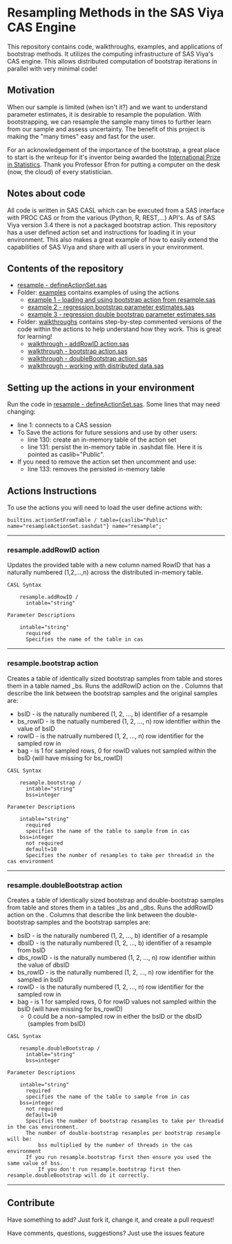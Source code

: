 # Resampling Methods in the SAS Viya CAS Engine
This repository contains code, walkthroughs, examples, and applications of bootstrap methods.  It utilizes the computing infrastructure of SAS Viya's CAS engine.  This allows distributed computation of bootstrap iterations in parallel with very minimal code!

## Motivation
When our sample is limited (when isn't it?) and we want to understand parameter estimates, it is desirable to resample the population.  With bootstrapping, we can resample the sample many times to further learn from our sample and assess uncertainty.  The benefit of this project is making the "many times" easy and fast for the user.

For an acknowledgement of the importance of the bootstrap, a great place to start is the writeup for it's inventor being awarded the [International Prize in Statistics](http://statprize.org).  Thank you Professor Efron for putting a computer on the desk (now, the cloud) of every statistician.

## Notes about code
All code is written in SAS CASL which can be executed from a SAS interface with PROC CAS or from the various (Python, R, REST,...) API's.  As of SAS Viya version 3.4 there is not a packaged bootstrap action.  This repository has a user defined action set and instructions for loading it in your environment.  This also makes a great example of how to easily extend the capabilities of SAS Viya and share with all users in your environment.

## Contents of the repository
* [resample - defineActionSet.sas](./resample%20-%20defineActionSet.sas)
* Folder: [examples](./examples) contains examples of using the actions
  * [example 1 - loading and using bootstrap action from resample.sas](./examples/example%201%20-%20loading%20and%20using%20bootstrap%20action%20from%20resample.sas)
  * [example 2 - regression bootstrap parameter estimates.sas](./examples/example%202%20-%20regression%20bootstrap%20parameter%20estimates.sas)
  * [example 3 - regression double bootstrap parameter estimates.sas](./examples/example%203%20-%20regression%20double%20bootstrap%20parameter%20estimates.sas)
* Folder: [walkthroughs](./walkthroughs) contains step-by-step commented versions of the code within the actions to help understand how they work.  This is great for learning!
  * [walkthrough - addRowID action.sas](./walkthroughs/walkthrough%20-%20addRowID%20action.sas)
  * [walkthrough - bootstrap action.sas](./walkthroughs/walkthrough%20-%20bootstrap%20action.sas)
  * [walkthrough - doubleBootstrap action.sas](./walkthroughs/walkthrough%20-%20doubleBootstrap%20action.sas)
  * [walkthrough - working with distributed data.sas](./walkthroughs/walkthrough%20-%20working%20with%20distributed%20data.sas)

## Setting up the actions in your environment
Run the code in [resample - defineActionSet.sas](./resample%20-%20defineActionSet.sas).  Some lines that may need changing:
* line 1: connects to a CAS session
* To Save the actions for future sessions and use by other users:
  * line 130: create an in-memory table of the action set
  * line 131: persist the in-memory table in .sashdat file.  Here it is pointed as caslib="Public".
* If you need to remove the action set then uncomment and use:
  * line 133: removes the persisted in-memory table

## Actions Instructions
To use the actions you will need to load the user define actions with:
```SAS
builtins.actionSetFromTable / table={caslib="Public" name="resampleActionSet.sashdat"} name="resample";
```
---
### resample.addRowID action
Updates the provided table <intable> with a new column named RowID that has a naturally numbered (1,2,...,n) across the distributed in-memory table.
```
CASL Syntax

    resample.addRowID /
      intable="string"

Parameter Descriptions

    intable="string"  
      required  
      Specifies the name of the table in cas
```

---
### resample.bootstrap action
Creates a table of identically sized bootstrap samples from table <intable> and stores them in a table named <intable>_bs.  Runs the addRowID action on the <intable>.  Columns that describe the link between the bootstrap samples and the original samples are:
* bsID - is the naturally numbered (1, 2, ..., b) identifier of a resample
* bs_rowID - is the natually numbered (1, 2, ..., n) row identifier within the value of bsID
* rowID - is the natrually numbered (1, 2, ..., n) row identifier for the sampled row in <intable>
* bag - is 1 for sampled rows, 0 for rowID values not sampled within the bsID (will have missing for bs_rowID)

```
CASL Syntax

    resample.bootstrap /
      intable="string"
      bss=integer

Parameter Descriptions

    intable="string"  
      required  
      specifies the name of the table to sample from in cas
    bss=integer
      not required
      default=10
      Specifies the number of resamples to take per threadid in the cas environment
```

---
### resample.doubleBootstrap action
Creates a table of identically sized bootstrap and double-bootstrap samples from table <intable> and stores them in a tables <intable>_bs and <intable>_dbs.  Runs the addRowID action on the <intable>.  Columns that describe the link between the double-bootstrap samples and the bootstrap samples are:
* bsID - is the naturally numbered (1, 2, ..., b) identifier of a resample
* dbsID - is the naturally numbered (1, 2, ..., b) identifier of a resample from bsID
* dbs_rowID - is the naturally numbered (1, 2, ..., n) row identifier within the value of dbsID
* bs_rowID - is the naturally numbered (1, 2, ..., n) row identifier for the sampled in bsID
* rowID - is the naturally numbered (1, 2, ..., n) row identifier for the sampled row in <intable>
* bag - is 1 for sampled rows, 0 for rowID values not sampled within the bsID (will have missing for bs_rowID)
  * 0 could be a non-sampled row in either the bsID or the dbsID (samples from bsID)

```
CASL Syntax

    resample.doubleBootstrap /
      intable="string"
      bss=integer

Parameter Descriptions

    intable="string"  
      required  
      specifies the name of the table to sample from in cas
    bss=integer
      not required
      default=10
      Specifies the number of bootstrap resamples to take per threadid in the cas environment.
      The number of double-bootstrap resamples per bootstrap resample will be:
          bss multiplied by the number of threads in the cas environment  
      If you run resample.bootstrap first then ensure you used the same value of bss.
          If you don't run resample.bootstrap first then resample.doubleBootstrap will do it correctly.

```
---
## Contribute
Have something to add?  Just fork it, change it, and create a pull request!

Have comments, questions, suggestions? Just use the issues feature
